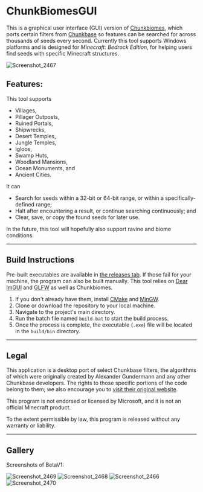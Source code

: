 # ChunkBiomesGUI

This is a graphical user interface (GUI) version of [Chunkbiomes](https://github.com/Nel-S/Chunkbiomes), which ports certain filters from [Chunkbase](https://chunkbase.com/apps/seed-map) so features can be searched for across thousands of seeds every second. Currently this tool supports Windows platforms and is designed for *Minecraft: Bedrock Edition*, for helping users find seeds with specific Minecraft structures.

![Screenshot_2467](https://github.com/user-attachments/assets/1fdc0020-48ad-47f1-a64e-05fad62018bd)

## Features:
This tool supports
- Villages,
- Pillager Outposts,
- Ruined Portals,
- Shipwrecks,
- Desert Temples,
- Jungle Temples,
- Igloos,
- Swamp Huts,
- Woodland Mansions,
- Ocean Monuments, and
- Ancient Cities.

It can
- Search for seeds within a 32-bit or 64-bit range, or within a specifically-defined range;
- Halt after encountering a result, or continue searching continuously; and
- Clear, save, or copy the found seeds for later use.

In the future, this tool will hopefully also support ravine and biome conditions.

---
## Build Instructions
Pre-built executables are available in [the releases tab](https://github.com/MZEEN2424/ChunkBiomesGUI/releases). If those fail for your machine, the program can also be built manually.
This tool relies on [Dear ImGUI](https://github.com/ocornut/imgui) and [GLFW](https://github.com/glfw/glfw) as well as Chunkbiomes.

1. If you don't already have them, install [CMake](https://cmake.org/download/) and [MinGW](https://www.mingw-w64.org/downloads/).
1. Clone or download the repository to your local machine.
2. Navigate to the project's main directory.
3. Run the batch file named `build.bat` to start the build process.
4. Once the process is complete, the executable (`.exe`) file will be located in the `build/bin` directory.

---
## Legal

This application is a desktop port of select Chunkbase filters, the algorithms of which were originally created by Alexander Gundermann and any other Chunkbase developers. The rights to those specific portions of the code belong to them; we also encourage you to [visit their original website](https://chunkbase.com/apps/seed-map).

This program is not endorsed or licensed by Microsoft, and it is not an official Minecraft product.

To the extent permissible by law, this program is released without any warranty or liability.

---
## Gallery
Screenshots of BetaV1:

![Screenshot_2469](https://github.com/user-attachments/assets/6ae463ee-cefc-4de1-a731-c4b2af7a5fb7)
![Screenshot_2468](https://github.com/user-attachments/assets/a2dc6c21-de75-4a80-b61f-c2310e18ea4a)
![Screenshot_2466](https://github.com/user-attachments/assets/ebcd8206-04fe-4c8e-9310-70b6a8f56574)
![Screenshot_2470](https://github.com/user-attachments/assets/cc789c9a-d313-4b95-b051-827026efc7be)